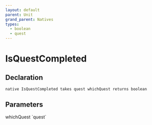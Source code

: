 ```yaml
---
layout: default
parent: Unit
grand_parent: Natives
types:
  - boolean
  - quest
---
```


# IsQuestCompleted

## Declaration

```
native IsQuestCompleted takes quest whichQuest returns boolean
```

## Parameters
<dl>
  <dt>whichQuest `quest`</dt>
  <dd></dd>
</dl>